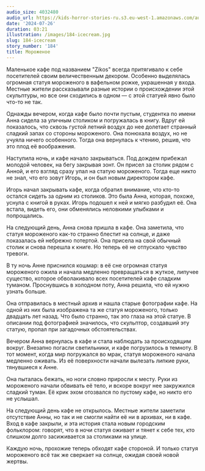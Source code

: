 ```yaml
---
audio_size: 4032480
audio_url: https://kids-horror-stories-ru.s3.eu-west-1.amazonaws.com/audio/184-icecream.mp3
date: '2024-07-26'
duration: 03:21
illustration: /images/184-icecream.jpg
slug: 184-icecream
story_number: '184'
title: Мороженое
---
```


Маленькое кафе под названием "Zikos" всегда притягивало к себе посетителей своим величественным декором. Особенно выделялась огромная статуя мороженого в вафельном рожке, украшенная у входа. Местные жители рассказывали разные истории о происхождении этой скульптуры, но все они сходились в одном — с этой статуей явно было что-то не так.

Однажды вечером, когда кафе было почти пустым, студентка по имени Анна сидела за уличным столиком и погружалась в книгу. Вдруг ей показалось, что сквозь густой летний воздух до нее долетает странный сладкий запах со стороны мороженого. Она понюхала воздух, но не учуяла ничего особенного. Тогда она вернулась к чтению, решив, что это плод её воображения.

Наступила ночь, и кафе начало закрываться. Под дождем прибежал молодой человек, на бегу закрывая зонт. Он присел за столик рядом с Анной, и его взгляд сразу упал на статую мороженого. Тогда еще никто не знал, что его зовут Игорь, и он был новым директором кафе.

Игорь начал закрывать кафе, когда обратил внимание, что кто-то остался сидеть за одним из столиков. Это была Анна, которая, похоже, уснула с книгой в руках. Игорь подошел к ней и мягко разбудил её. Она встала, видеть его, они обменялись неловкими улыбками и попрощались.

На следующий день, Анна снова пришла в кафе. Она заметила, что статуя мороженого как-то странно блестит на солнце, и даже показалась ей небрежно потертой. Она присела на свой обычный столик и снова перешла к книге. Но теперь её не отпускало чувство тревоги.

В ту ночь Анне приснился кошмар: в её сне огромная статуя мороженого ожила и начала медленно превращаться в жуткое, липучее существо, которое обволакивало всех посетителей кафе сладким туманом. Проснувшись в холодном поту, Анна решила, что ей нужно узнать больше.

Она отправилась в местный архив и нашла старые фотографии кафе. На одной из них была изображена та же статуя мороженого, только двадцать лет назад. Что было странно, так это глаза на этой статуе. В описании под фотографией значилось, что скульптор, создавший эту статую, пропал при загадочных обстоятельствах.

Вечером Анна вернулась в кафе и стала наблюдать за происходящим вокруг. Внезапно погасли светильники, и кафе погрузилось в темноту. В тот момент, когда мир погружался во мрак, статуя мороженого начала медленно оживать. Из её поверхности начали вылезать липкие руки, тянувшиеся к Анне.

Она пыталась бежать, но ноги словно приросли к месту. Руки из мороженого начали обвивать её тело, и вскоре вокруг нее закружился сладкий туман. Её крик эхом отозвался по пустому кафе, но никто его не услышал.

На следующий день кафе не открылось. Местные жители заметили отсутствие Анны, но так и не смогли найти её ни в архивах, ни в кафе. Вход в кафе закрыли, и эта история стала новым городским фольклором: говорят, что в ночи статуя оживает и тянет к себе тех, кто слишком долго засиживается за столиками на улице.

Каждую ночь, прохожие теперь обходят кафе стороной. И только статуя мороженого всё так же сверкает на солнце, ожидая своей новой жертвы.